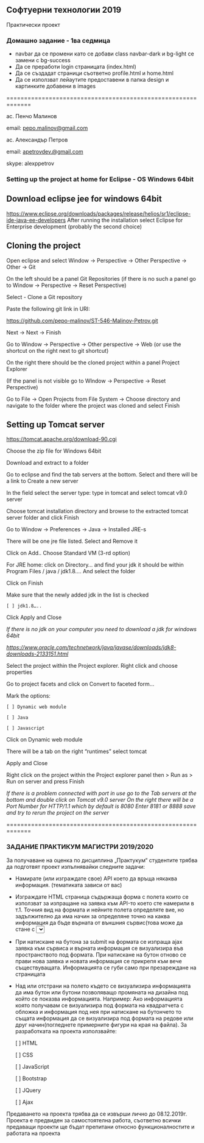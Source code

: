 ## Софтуерни технологии 2019

Практически проект

### Домашно задание - 1ва седмица

* navbar да се промени като се добави class navbar-dark и bg-light се замени с bg-success
* Да се преработи login страницата (index.html)
* Да се създадат страници съответно profile.html и home.html
* Да се използват лейаутите предоставени в папка design и картинките добавени в images


=============================================================

ас. Пенчо Малинов

email: pepo.malinov@gmail.com

ас. Александър Петров

email: apetrovdev.@gmail.com

skype: alexppetrov



### Setting up the project at home for Eclipse - OS Windows 64bit

## Download eclipse jee for windows 64bit

https://www.eclipse.org/downloads/packages/release/helios/sr1/eclipse-ide-java-ee-developers
After running the installation select Eclipse for Enterprise development (probably the second choice)

## Cloning the project

Open eclipse and select Window -> Perspective -> Other Perspective -> Other -> Git

On the left should be a panel Git Repositories (if there is no such a panel go to Window -> Perspective -> Reset Perspective)

Select - Clone a Git repository

Paste the following git link in URI:

https://github.com/pepo-malinov/ST-546-Malinov-Petrov.git

Next -> Next -> Finish

Go to Window -> Perspective -> Other perspective -> Web  (or use the shortcut on the right next to git shortcut)

On the right there should be the cloned project within a panel Project Explorer

(If the panel is not visible go to WIndow -> Perspective -> Reset Perspective)


Go to File -> Open Projects from File System -> Choose directory and navigate to the folder where the project was cloned and select Finish


## Setting up Tomcat server

https://tomcat.apache.org/download-90.cgi

Choose the zip file for Windows 64bit

Download and extract to a folder

Go to eclipse and find the tab servers at the bottom. Select and there will be a link to Create a new server

In the field select the server type: type in tomcat and select tomcat v9.0 server

Choose tomcat installation directory and browse to the extracted tomcat server folder and click Finish

Go to Window -> Preferences -> Java -> Installed JRE-s

There will be one jre file listed. Select and Remove it

Click on Add.. Choose Standard VM (3-rd option)

For JRE home: click on Directory…
and find your jdk it should be within Program Files / java / jdk1.8…. And select the folder

Click on Finish

Make sure that the newly added jdk in the list is checked

    [ ] jdk1.8…..

Click Apply and Close

*If there is no jdk on your computer you need to download a jdk for windows 64bit*

*https://www.oracle.com/technetwork/java/javase/downloads/jdk8-downloads-2133151.html*


Select the project within the Project explorer. Right click and choose properties

Go to project facets and click on Convert to faceted form…

Mark the options:

    [ ] Dynamic web module

    [ ] Java

    [ ] Javascript

Click on  Dynamic web module

There will be a tab on the right “runtimes” select tomcat

Apply and Close

Right click on the project within the Project explorer panel then  > Run as > Run on server and press Finish

*If there is a problem connected with port in use go to the Tab servers at the bottom and double click on Tomcat v9.0 server
On the right there will be a Port Number for HTTP/1.1 which by default is 8080
Enter 8181 or 8888 save and try to rerun the project on the server*


=============================================================


### ЗАДАНИЕ ПРАКТИКУМ МАГИСТРИ 2019/2020

За получаване на оценка по дисциплина „Практукум“ студентите трябва да подготвят
проект изпълнявайки следните задачи:

* Намирате (или изграждате свое) API което да връща някаква информация.
(тематиката зависи от вас)

* Изграждате HTML страница съдържаща форма с полета които се използват за
изпращане на заявка към API-то което сте намерили в т.1. Точния вид на
формата и нейните полета определяте вие, но задължително да има начин за
определяне точно на каква информация да бъде върната от външния
сървис(това може да стане с <select> или radio buttons или checkboxes).
Например: Намерил съм API което връща информация за филми и съответно
съм направил форма която да има поле за търсене на филм по име, а от долу
ще сложа няколко checkbox-а които ще определят каква информация искам
(заглавие на филм, описание, обложка, артисти, жарн и тн)


* При натискане на бутона за submit на формата се изпраща ajax заявка към
сървиса и върната информация се визуализира във пространството под
формата. При натискане на бутон отново се прави нова заявка и новата
информация се прикрепя към вече съществуващата. Информацията се губи
само при презареждане на страницата

* Над или отстрани на полето където се визуализира информацията да има бутон
или бутони позволяващо промяната на дизайна под който се показва
информацията. Например: Ако информацията която получавам се визуализира
под формата на квадратчета с обложка и информация под нея при натискане
на бутончето то същата информация да се визуализира под формата на редове
или друг начин(погледнете примерните фигури на края на файла).
За разработката на проекта използвайте:


    [ ] HTML

    [ ] CSS

    [ ] JavaScript

    [ ] Bootstrap

    [ ] JQuery

    [ ] Ajax


Предаването на проекта трябва да се извърши лично до 08.12.2019г. Проекта е
предвиден за самостоятелна работа, съответно всички предаващи проекти ще бъдат
препитани относно функционалностите и работата на проекта